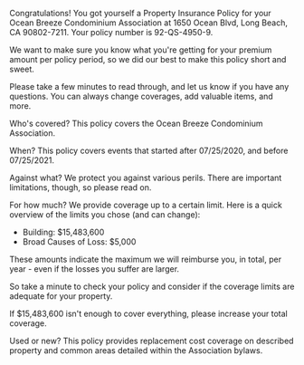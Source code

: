 Congratulations! You got yourself a Property Insurance Policy for your Ocean Breeze Condominium Association at 1650 Ocean Blvd, Long Beach, CA 90802-7211. Your policy number is 92-QS-4950-9.

We want to make sure you know what you're getting for your premium amount per policy period, so we did our best to make this policy short and sweet.

Please take a few minutes to read through, and let us know if you have any questions. You can always change coverages, add valuable items, and more.

Who's covered?
This policy covers the Ocean Breeze Condominium Association.

When?
This policy covers events that started after 07/25/2020, and before 07/25/2021.

Against what?
We protect you against various perils. There are important limitations, though, so please read on.

For how much?
We provide coverage up to a certain limit. Here is a quick overview of the limits you chose (and can change):

- Building: $15,483,600
- Broad Causes of Loss: $5,000

These amounts indicate the maximum we will reimburse you, in total, per year - even if the losses you suffer are larger.

So take a minute to check your policy and consider if the coverage limits are adequate for your property.

If $15,483,600 isn't enough to cover everything, please increase your total coverage. 

Used or new?
This policy provides replacement cost coverage on described property and common areas detailed within the Association bylaws.